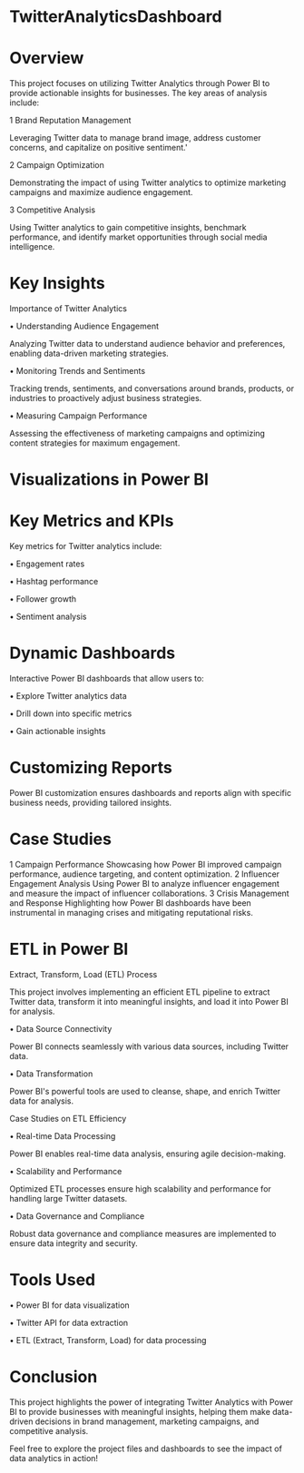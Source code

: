# TwitterAnalyticsDashboard

# Overview
This project focuses on utilizing Twitter Analytics through Power BI to provide actionable insights for businesses. The key areas of analysis include:

 1 Brand Reputation Management
 
Leveraging Twitter data to manage brand image, address customer concerns, and capitalize on positive sentiment.'

 2 Campaign Optimization
 
Demonstrating the impact of using Twitter analytics to optimize marketing campaigns and maximize audience engagement.

 3 Competitive Analysis
 
Using Twitter analytics to gain competitive insights, benchmark performance, and identify market opportunities through social media intelligence.

# Key Insights
Importance of Twitter Analytics

 • Understanding Audience Engagement
 
Analyzing Twitter data to understand audience behavior and preferences, enabling data-driven marketing strategies.

 • Monitoring Trends and Sentiments
 
Tracking trends, sentiments, and conversations around brands, products, or industries to proactively adjust business strategies.

 • Measuring Campaign Performance
 
Assessing the effectiveness of marketing campaigns and optimizing content strategies for maximum engagement.

# Visualizations in Power BI
# Key Metrics and KPIs

Key metrics for Twitter analytics include:

 • Engagement rates
 
 • Hashtag performance
 
 • Follower growth
 
 • Sentiment analysis
 
# Dynamic Dashboards

Interactive Power BI dashboards that allow users to:

 • Explore Twitter analytics data
 
 • Drill down into specific metrics
 
 • Gain actionable insights
 
# Customizing Reports

Power BI customization ensures dashboards and reports align with specific business needs, providing tailored insights.


# Case Studies
 1 Campaign Performance
Showcasing how Power BI improved campaign performance, audience targeting, and content optimization.
 2 Influencer Engagement Analysis
Using Power BI to analyze influencer engagement and measure the impact of influencer collaborations.
 3 Crisis Management and Response
Highlighting how Power BI dashboards have been instrumental in managing crises and mitigating reputational risks.

# ETL in Power BI
Extract, Transform, Load (ETL) Process

This project involves implementing an efficient ETL pipeline to extract Twitter data, transform it into meaningful insights, and load it into Power BI for analysis.

 • Data Source Connectivity
 
Power BI connects seamlessly with various data sources, including Twitter data.

 • Data Transformation
 
Power BI's powerful tools are used to cleanse, shape, and enrich Twitter data for analysis.

Case Studies on ETL Efficiency

 • Real-time Data Processing
 
Power BI enables real-time data analysis, ensuring agile decision-making.

 • Scalability and Performance
 
Optimized ETL processes ensure high scalability and performance for handling large Twitter datasets.

 • Data Governance and Compliance
 
Robust data governance and compliance measures are implemented to ensure data integrity and security.


# Tools Used
 • Power BI for data visualization
 
 • Twitter API for data extraction
 
 • ETL (Extract, Transform, Load) for data processing

# Conclusion
This project highlights the power of integrating Twitter Analytics with Power BI to provide businesses with meaningful insights, helping them make data-driven decisions in brand management, marketing campaigns, and competitive analysis.

Feel free to explore the project files and dashboards to see the impact of data analytics in action!
